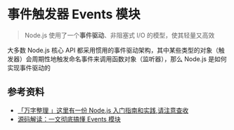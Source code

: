 # 事件触发器 Events 模块

> Node.js 使用了一个**事件驱动**、非阻塞式 I/O 的模型，使其轻量又高效

大多数 Node.js 核心 API 都采用惯用的事件驱动架构，其中某些类型的对象（触发器）会周期性地触发命名事件来调用函数对象（监听器），那么 Node.js 是如何实现事件驱动的

## 参考资料

-   [「万字整理 」这里有一份 Node.js 入门指南和实践,请注意查收](https://juejin.im/post/5e0006c251882512795675f9#heading-4)
-   [源码解读：一文彻底搞懂 Events 模块](https://mp.weixin.qq.com/s?__biz=MzUxNzk1MjQ0Ng==&mid=2247484226&idx=1&sn=19ff9dc40a79d5f6afebc2ba20c1d4f3&chksm=f9910593cee68c850419abfb95f7cc74a00986200fd35345115ee7edd2f203a408d845fe2701&scene=21#wechat_redirect)
